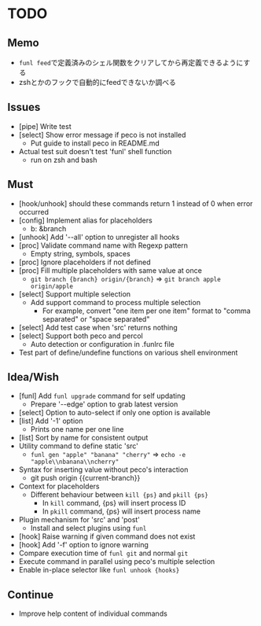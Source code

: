 TODO
====

## Memo

- `funl feed`で定義済みのシェル関数をクリアしてから再定義できるようにする
- zshとかのフックで自動的にfeedできないか調べる

## Issues

- [pipe] Write test
- [select] Show error message if peco is not installed
  - Put guide to install peco in README.md
- Actual test suit doesn't test 'funl' shell function
  - run on zsh and bash

## Must

- [hook/unhook] should these commands return 1 instead of 0 when error occurred
- [config] Implement alias for placeholders
  - b: &branch
- [unhook] Add '--all' option to unregister all hooks
- [proc] Validate command name with Regexp pattern
  - Empty string, symbols, spaces
- [proc] Ignore placeholders if not defined
- [proc] Fill multiple placeholders with same value at once
  - `git branch {branch} origin/{branch}` => `git branch apple origin/apple`
- [select] Support multiple selection
  - Add support command to process multiple selection
    - For example, convert "one item per one item" format to "comma separated" or "space separated"
- [select] Add test case when 'src' returns nothing
- [select] Support both peco and percol
  - Auto detection or configuration in .funlrc file
- Test part of define/undefine functions on various shell environment

## Idea/Wish

- [funl] Add `funl upgrade` command for self updating
  - Prepare '--edge' option to grab latest version
- [select] Option to auto-select if only one option is available
- [list] Add '-1' option
  - Prints one name per one line
- [list] Sort by name for consistent output
- Utility command to define static 'src'
  - `funl gen "apple" "banana" "cherry"` => `echo -e "apple\\nbanana\\ncherry"`
- Syntax for inserting value without peco's interaction
  - git push origin {{current-branch}}
- Context for placeholders
  - Different behaviour between `kill {ps}` and `pkill {ps}`
    - In `kill` command, {ps} will insert process ID
    - In `pkill` command, {ps} will insert process name
- Plugin mechanism for 'src' and 'post'
  - Install and select plugins using `funl`
- [hook] Raise warning if given command does not exist
- [hook] Add '-f' option to ignore warning
- Compare execution time of `funl git` and normal `git`
- Execute command in parallel using peco's multiple selection
- Enable in-place selector like `funl unhook {hooks}`

## Continue

- Improve help content of individual commands
